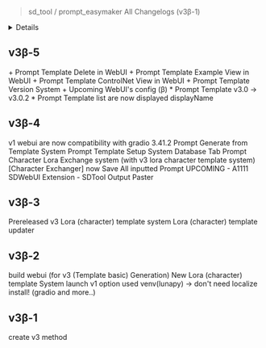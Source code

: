 > sd_tool / prompt_easymaker All Changelogs (v3β-1)

<details><br />+ Feature Addition <br />* Modify 
Already Feature <br />- Delete Feature <br/>= NO Update Upcoming</details>

## v3β-5
\+ Prompt Template Delete in WebUI
\+ Prompt Template Example View in WebUI
\+ Prompt Template ControlNet View in WebUI 
\+ Prompt Template Version System
\+ Upcoming WebUI's config (β)
\* Prompt Template v3.0 -> v3.0.2
\* Prompt Template list are now displayed displayName

## v3β-4
v1 webui are now compatibility with gradio 3.41.2
Prompt Generate from Template System
Prompt Template Setup System
Database Tab
Prompt Character Lora Exchange system (with v3 lora character template system)
[Character Exchanger] now Save All inputted Prompt 
UPCOMING - A1111 SDWebUI Extension - SDTool Output Paster 

## v3β-3
Prereleased v3 Lora (character) template system
Lora (character) template updater

## v3β-2
build webui (for v3 (Template basic) Generation)
New Lora (character) template System
launch v1 option
used venv(lunapy) -> don't need localize install! (gradio and more..)

## v3β-1
create v3 method